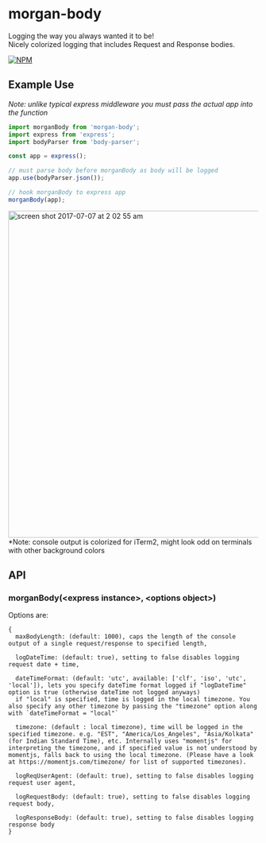 # morgan-body

Logging the way you always wanted it to be! <br />
Nicely colorized logging that includes Request and Response bodies.

[![NPM][nodei-image]][nodei-url]

## Example Use
*Note: unlike typical express middleware you must pass the actual app into the function*
```js
import morganBody from 'morgan-body';
import express from 'express';
import bodyParser from 'body-parser';

const app = express();

// must parse body before morganBody as body will be logged
app.use(bodyParser.json());

// hook morganBody to express app
morganBody(app);
```
<img width="657" alt="screen shot 2017-07-07 at 2 02 55 am" src="https://user-images.githubusercontent.com/7177292/27944997-74491fa6-62b8-11e7-96c8-82dbf2e6b50c.png">
*Note: console output is colorized for iTerm2, might look odd on terminals with other background colors

## API
### morganBody(\<express instance>, \<options object>)
  Options are:
  ```
  {
    maxBodyLength: (default: 1000), caps the length of the console output of a single request/response to specified length,

    logDateTime: (default: true), setting to false disables logging request date + time,

    dateTimeFormat: (default: 'utc', available: ['clf', 'iso', 'utc', 'local']), lets you specify dateTime format logged if "logDateTime" option is true (otherwise dateTime not logged anyways)
    if "local" is specified, time is logged in the local timezone. You also specify any other timezone by passing the "timezone" option along with `dateTimeFormat = "local"`

    timezone: (default : local timezone), time will be logged in the specified timezone. e.g. "EST", "America/Los_Angeles", "Asia/Kolkata" (for Indian Standard Time), etc. Internally uses "momentjs" for interpreting the timezone, and if specified value is not understood by momentjs, falls back to using the local timezone. (Please have a look at https://momentjs.com/timezone/ for list of supported timezones).

    logReqUserAgent: (default: true), setting to false disables logging request user agent,

    logRequestBody: (default: true), setting to false disables logging request body,

    logResponseBody: (default: true), setting to false disables logging response body
  }
  ```

[nodei-image]: https://nodei.co/npm/morgan-body.png?downloads=true&downloadRank=true&stars=true
[nodei-url]: https://www.npmjs.com/package/morgan-body
